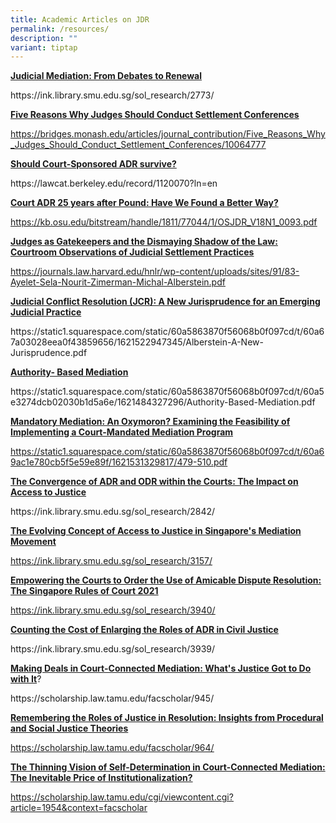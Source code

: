 ```yaml
---
title: Academic Articles on JDR
permalink: /resources/
description: ""
variant: tiptap
---
```

<p><strong><u>Judicial Mediation: From Debates to Renewal</u></strong>
</p>
<p><a rel="noopener noreferrer nofollow" target="_blank">https://ink.library.smu.edu.sg/sol_research/2773/</a>
</p>
<p><strong><u>Five Reasons Why Judges Should Conduct Settlement Conferences</u></strong>
</p>
<p><a href="https://bdridges.monash.edu/articles/journal_contribution/Five_Reasons_Why_Judges_Should_Conduct_Settlement_Conferences/10064777" rel="noopener noreferrer nofollow" target="_blank"><u>https://bridges.monash.edu/articles/journal_contribution/Five_Reasons_Why_Judges_Should_Conduct_Settlement_Conferences/10064777</u></a><u> </u>
</p>
<p><strong><u>Should Court-Sponsored ADR survive?</u></strong>
</p>
<p><a rel="noopener noreferrer nofollow" target="_blank">https://lawcat.berkeley.edu/record/1120070?ln=en</a> 
</p>
<p><strong><u>Court ADR 25 years after Pound: Have We Found a Better Way?</u></strong>
</p>
<p><a href="https://kb.osu.edu/bitstream/handle/1811/77044/1/OSJDR_V18N1_0093.pdf" rel="noopener noreferrer nofollow" target="_blank"><u>https://kb.osu.edu/bitstream/handle/1811/77044/1/OSJDR_V18N1_0093.pdf</u></a>
</p>
<p><strong><u>Judges as Gatekeepers and the Dismaying Shadow of the Law: Courtroom Observations of Judicial Settlement Practices</u></strong>
</p>
<p><a rel="noopener noreferrer nofollow" target="_blank"><u>https://journals.law.harvard.edu/hnlr/wp-content/uploads/sites/91/83-Ayelet-Sela-Nourit-Zimerman-Michal-Alberstein.pdf</u></a>
</p>
<p><strong><u>Judicial Conflict Resolution (JCR): A New Jurisprudence for an Emerging Judicial Practice</u></strong>
</p>
<p><a rel="noopener noreferrer nofollow" target="_blank">https://static1.squarespace.com/static/60a5863870f56068b0f097cd/t/60a67a03028eea0f43859656/1621522947345/Alberstein-A-New-Jurisprudence.pdf</a>
</p>
<p><strong><u>Authority- Based Mediation</u></strong>
</p>
<p><a rel="noopener noreferrer nofollow" target="_blank">https://static1.squarespace.com/static/60a5863870f56068b0f097cd/t/60a5e3274dcb02030b1d5a6e/1621484327296/Authority-Based-Mediation.pdf</a>
</p>
<p><strong><u>Mandatory Mediation: An Oxymoron? Examining the Feasibility of Implementing a Court-Mandated Mediation Program</u></strong>
</p>
<p><a rel="noopener noreferrer nofollow" target="_blank"><u>https://static1.squarespace.com/static/60a5863870f56068b0f097cd/t/60a69ac1e780cb5f5e59e89f/1621531329817/479-510.pdf</u></a>
</p>
<p><strong><u>The Convergence of ADR and ODR within the Courts: The Impact on Access to Justice</u></strong>
</p>
<p><a rel="noopener noreferrer nofollow" target="_blank">https://ink.library.smu.edu.sg/sol_research/2842/</a>
</p>
<p><strong><u>The Evolving Concept of Access to Justice in Singapore's Mediation Movement</u></strong>
</p>
<p><a href="https://ink.library.smu.edu.sg/sol_research/3157/" rel="noopener noreferrer nofollow" target="_blank"><u>https://ink.library.smu.edu.sg/sol_research/3157/</u></a>
</p>
<p><strong><u>Empowering the Courts to Order the Use of Amicable Dispute Resolution: The Singapore Rules of Court 2021</u></strong>
</p>
<p><a href="https://ink.library.smu.edu.sg/sol_research/3940/" rel="noopener noreferrer nofollow" target="_blank"><u>https://ink.library.smu.edu.sg/sol_research/3940/</u></a>
</p>
<p><strong><u>Counting the Cost of Enlarging the Roles of ADR in Civil Justice</u></strong>
</p>
<p><a rel="noopener noreferrer nofollow" target="_blank">https://ink.library.smu.edu.sg/sol_research/3939/</a>
</p>
<p><strong><u>Making Deals in Court-Connected Mediation: What's Justice Got to Do with It</u></strong>?</p>
<p><a rel="noopener noreferrer nofollow" target="_blank">https://scholarship.law.tamu.edu/facscholar/945/</a>
</p>
<p><strong><u>Remembering the Roles of Justice in Resolution: Insights from Procedural and Social Justice Theories</u></strong>
</p>
<p><a href="https://scholarship.law.tamu.edu/facscholar/964/" rel="noopener noreferrer nofollow" target="_blank"><u>https://scholarship.law.tamu.edu/facscholar/964/</u></a>
</p>
<p><strong><u>The Thinning Vision of Self-Determination in Court-Connected Mediation: The Inevitable Price of Institutionalization?</u></strong>
</p>
<p><a href="https://scholarship.law.tamu.edu/cgi/viewcontent.cgi?article=1954&amp;context=facscholar" rel="noopener noreferrer nofollow" target="_blank"><u>https://scholarship.law.tamu.edu/cgi/viewcontent.cgi?article=1954&amp;context=facscholar</u></a>
</p>
<p></p>